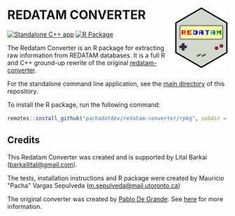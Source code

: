# REDATAM CONVERTER <img src="man/figures/logo.svg" align="right" height="139" alt="" />

[![Standalone C++ app](https://github.com/pachadotdev/redatam-converter/actions/workflows/build-cpp.yml/badge.svg)](https://github.com/pachadotdev/redatam-converter/actions/workflows/build-cpp.yml)
[![R Package](https://github.com/pachadotdev/redatam-converter/actions/workflows/build-rpkg.yml/badge.svg)](https://github.com/pachadotdev/redatam-converter/actions/workflows/build-rpkg.yml)

The Redatam Converter is an R package for extracting raw information from REDATAM databases.
It is a full R and C++ ground-up rewrite of the original [redatam-converter](https://github.com/discontinuos/redatam-converter/blob/master/README-EN.md).

For the standalone command line application, see the [main directory](https://github.com/pachadotdev/redatam-converter/) of this repository.

To install the R package, run the following command:

```r
remotes::install_github("pachadotdev/redatam-converter/rpkg", subdir = "rpkg")
```

## Credits

This Redatam Converter was created and is supported by Lital Barkai (barkailital@gmail.com).

The tests, installation instructions and R package were created by Mauricio "Pacha" Vargas Sepulveda (m.sepulveda@mail.utoronto.ca)

The original converter was created by [Pablo De Grande](https://github.com/discontinuos). See [here](https://www.scielo.org.mx/scielo.php?script=sci_arttext&pid=S0186-72102016000300811) for more information.
